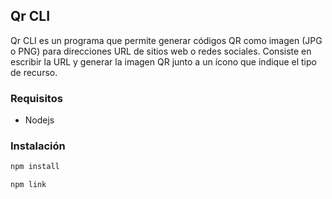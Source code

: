 ##  Qr CLI

Qr CLI es un programa que permite generar códigos QR como imagen (JPG o PNG) para direcciones URL de sitios web o redes sociales. Consiste en escribir la URL y generar la imagen QR junto a un ícono que indique el tipo de recurso.

###  Requisitos

- Nodejs

###  Instalación

```sh
npm install
```

```sh
npm link
```
